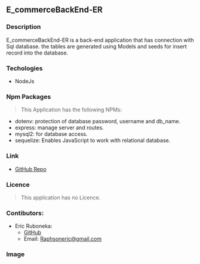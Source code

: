 ## E_commerceBackEnd-ER 

### Description

E_commerceBackEnd-ER is a back-end application that has connection with Sql database.
the tables are generated using Models and seeds for insert record into the database.
### Techologies

- NodeJs

### Npm Packages

> This Application has the following NPMs: 

- dotenv: protection of database password, username and db_name.
- express: manage server and routes.
- mysql2: for database access.
- sequelize: Enables JavaScript to work with relational database. 


### Link

- [GitHub Repo ](https://github.com/raphson1/e_commerceBackEnd-ER)

### Licence

> This application has no Licence.

### Contibutors:

- Eric Ruboneka: 
  - [GitHub](https://github.com/raphson1)
  - Email: Raphsoneric@gmail.com


### Image



